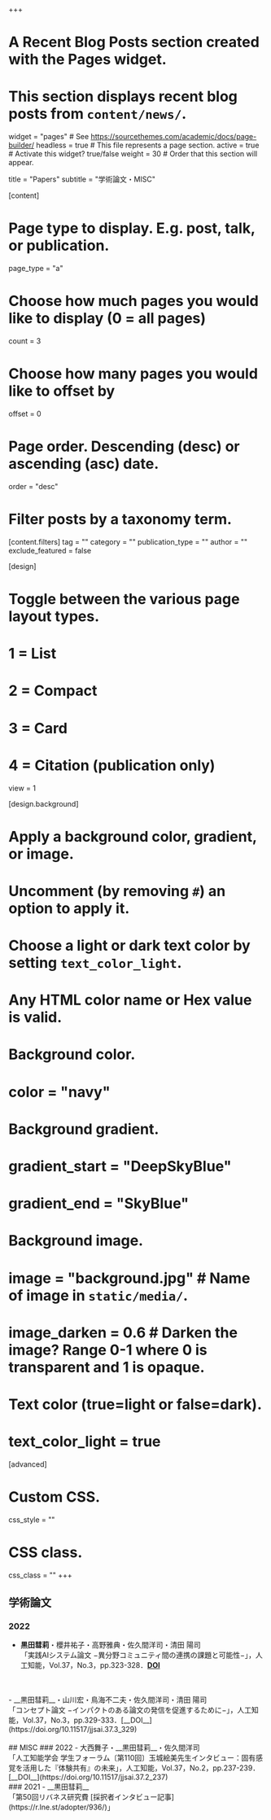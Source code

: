 +++
# A Recent Blog Posts section created with the Pages widget.
# This section displays recent blog posts from `content/news/`.

widget = "pages"  # See https://sourcethemes.com/academic/docs/page-builder/
headless = true  # This file represents a page section.
active = true  # Activate this widget? true/false
weight = 30  # Order that this section will appear.

title = "Papers"
subtitle = "学術論文・MISC"

[content]
  # Page type to display. E.g. post, talk, or publication.
  page_type = "a"

  # Choose how much pages you would like to display (0 = all pages)
  count = 3

  # Choose how many pages you would like to offset by
  offset = 0

  # Page order. Descending (desc) or ascending (asc) date.
  order = "desc"

  # Filter posts by a taxonomy term.
  [content.filters]
    tag = ""
    category = ""
    publication_type = ""
    author = ""
    exclude_featured = false

[design]
  # Toggle between the various page layout types.
  #   1 = List
  #   2 = Compact
  #   3 = Card
  #   4 = Citation (publication only)
  view = 1

[design.background]
  # Apply a background color, gradient, or image.
  #   Uncomment (by removing `#`) an option to apply it.
  #   Choose a light or dark text color by setting `text_color_light`.
  #   Any HTML color name or Hex value is valid.

  # Background color.
  # color = "navy"

  # Background gradient.
  # gradient_start = "DeepSkyBlue"
  # gradient_end = "SkyBlue"

  # Background image.
  # image = "background.jpg"  # Name of image in `static/media/`.
  # image_darken = 0.6  # Darken the image? Range 0-1 where 0 is transparent and 1 is opaque.

  # Text color (true=light or false=dark).
  # text_color_light = true  

[advanced]
 # Custom CSS.
 css_style = ""

 # CSS class.
 css_class = ""
+++
## 学術論文
### 2022
- __黒田彗莉__・櫻井祐子・高野雅典・佐久間洋司・清田 陽司
<br>「実践AIシステム論文 −異分野コミュニティ間の連携の課題と可能性−」，人工知能，Vol.37，No.3，pp.323-328．[__DOI__](https://doi.org/10.11517/jjsai.37.3_323)
<br>
<br>
- __黒田彗莉__・山川宏・鳥海不二夫・佐久間洋司・清田 陽司
<br>「コンセプト論文 −インパクトのある論文の発信を促進するために−」，人工知能，Vol.37，No.3，pp.329-333．[__DOI__](https://doi.org/10.11517/jjsai.37.3_329)
<br>
<br>
## MISC
### 2022
- 大西舞子・__黒田彗莉__・佐久間洋司
<br>「人工知能学会 学生フォーラム〔第110回〕玉城絵美先生インタビュー：固有感覚を活用した『体験共有』の未来」，人工知能，Vol.37，No.2，pp.237-239．[__DOI__](https://doi.org/10.11517/jjsai.37.2_237)
<br>
### 2021
- __黒田彗莉__
<br>「第50回リバネス研究費 [採択者インタビュー記事](https://r.lne.st/adopter/936/)」